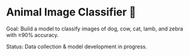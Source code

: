 # Animal Image Classifier 🐾

Goal: Build a model to classify images of dog, cow, cat, lamb, and zebra with ≥90% accuracy.


Status: Data collection & model development in progress.